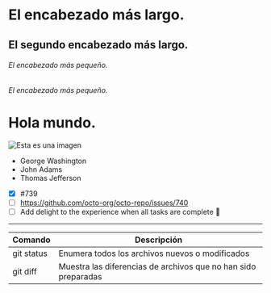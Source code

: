 # El encabezado más largo.
## El segundo encabezado más largo.
###### El encabezado más pequeño.
###### El encabezado más pequeño.

# Hola mundo.

![Esta es una imagen](https://myoctocat.com/assets/images/base-octocat.svg)


- George Washington
- John Adams
- Thomas Jefferson

- [x] #739
- [ ] https://github.com/octo-org/octo-repo/issues/740
- [ ] Add delight to the experience when all tasks are complete :tada:

---

| Comando | Descripción |
| --- | --- |
| git status | Enumera todos los archivos nuevos o modificados |
| git diff | Muestra las diferencias de archivos que no han sido preparadas |
